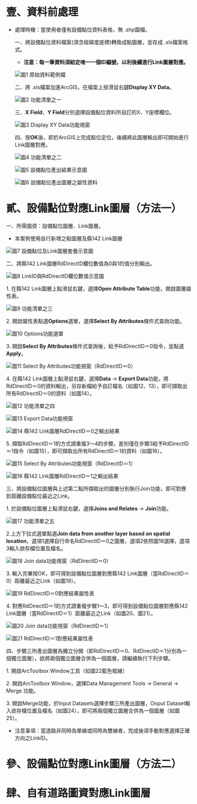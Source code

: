# 壹、資料前處理

* 處理時機：當使用者僅有設備點位資料表格，無 .shp圖檔。

  一、將設備點位資料檔案(須含經緯度座標)轉換成點圖層，並存成 .xls檔案格式。
  
   * **注意：每一筆資料須給定唯一一個ID編號，以利後續進行Link圖層對應。**
     
     
  ![圖1 原始資料範例檔](0/0-1.png)
     
  
  二、將 .xls檔案加進ArcGIS，在檔案上按滑鼠右鍵**Display XY Data**。
  
  
  ![圖2 功能清單之一](0/0-2.png)
     
     
  三、**X Field**、**Y Field**分別選擇設備點位資料所自訂的X、Y座標欄位。
  
  
  ![圖3 Display XY Data功能視窗](0/0-3.png)
     
       
  四、按**OK**後，即於ArcGIS上完成點位定位，後續將此圖層輸出即可開始進行Link圖層對應。
    
    
  ![圖4 功能清單之二](0/0-4.png)
     
          
  ![圖5 設備點位產出結果示意圖](0/0-5.png)
     
   
  ![圖6 設備點位產出圖層之屬性資料](0/0-6.png)
  

# 貳、設備點位對應Link圖層（方法一）

  一、所需圖資：設備點位圖層、Link圖層。

   * 本案例使用自行新增之點圖層及縣142 Link圖層
   
   
   ![圖7 設備點位及Link圖層套疊示意圖](1/1-1.png)
 
 
  二、將縣142 Link圖層RdDirectID欄位數值為0與1的值分別輸出。
  
  
   ![圖8 LinkID與RdDirectID欄位數值示意圖](1/1-2.png)
  
  
   1\. 在縣142 Link圖層上點滑鼠右鍵，選擇**Open Attribute Table**功能，開啟圖層屬性表。
   
   
   ![圖9 功能清單之三](1/1-3.png)
   
   
   2\. 開啟屬性表點選**Options**選單，選擇**Select By Attributes**條件式查詢功能。
   
   
   ![圖10 Options功能選單](1/1-4.png)
   
   
   3\. 開啟**Select By Attributes**條件式查詢後，給予RdDirectID＝0指令，並點選**Apply**。
   
   
   ![圖11 Select By Attributes功能視窗（RdDirectID＝0）](1/1-5.png)
      
      
   4\. 在縣142 Link圖層上點滑鼠右鍵，選擇**Data** → **Export Data**功能，將RdDirectID＝0的資料輸出，另存新檔給予自訂檔名（如圖12、13），即可擷取出所有RdDirectID＝0的資料（如圖14）。
   
   
   ![圖12 功能清單之四](1/1-6.png)
   
   
   ![圖13 Export Data功能視窗](1/1-7.png)
   
   
   ![圖14 縣142 Link圖層RdDirectID＝0之輸出結果](1/1-8.png)
   
   
   5\. 擷取RdDirectID＝1的方式請重複3～4的步驟，差別僅在步驟3給予RdDirectID＝1指令（如圖15），即可擷取出所有RdDirectID＝1的資料（如圖16）。
   
   
   ![圖15 Select By Attributes功能視窗（RdDirectID＝1）](1/1-9.png)
   
   
   ![圖16 縣142 Link圖層RdDirectID＝1之輸出結果](1/1-10.png)
   
   
  三、將設備點位圖層與上述第二點所擷取出的圖層分別執行Join功能，即可對應到距離設備點位最近之Link。
  
   1\. 於設備點位圖層上點滑鼠右鍵，選擇**Joins and Relates** → **Join**功能。
   
   
   ![圖17 功能清單之五](1/1-11.png)
   
   
   2\.上方下拉式選單點選**Join data from another layer based on spatial location**，選項1選擇自行命名RdDirectID＝0之圖層，選項2依照圖18選擇，選項3輸入欲存檔位置及檔名。
   
   
   ![圖18 Join data功能視窗（RdDirectID＝0）](1/1-12.png)
   
   
   3\. 輸入完畢按OK，即可得到設備點位圖層對應縣142 Link圖層（當RdDirectID＝0）距離最近之Link（如圖19）。
   
   
   ![圖19 RdDirectID＝0對應結果屬性表](1/1-13.png) 
   
   
   4\. 對應RdDirectID＝1的方式請重複步驟1～3，即可得到設備點位圖層對應縣142 Link圖層（當RdDirectID＝1）距離最近之Link（如圖20、圖21）。
   
   
   ![圖20 Join data功能視窗（RdDirectID＝1）](1/1-14.png) 
   
  
   ![圖21 RdDirectID＝1對應結果屬性表](1/1-15.png) 
   
   
 四、步驟三所產出圖層為獨立分開（即RdDirectID＝0、RdDirectID＝1分別為一個獨立圖層），欲將兩個獨立圖層合併為一個圖層，請繼續執行下列步驟。 
 
  1\. 開啟ArcToolbox Window工具（如圖22藍色框線）
  
  
  2\. 開啟ArcToolbox Window，選擇Data Management Tools → General → Merge 功能。
  
  
  3\. 開啟Merge功能，於Input Datasets選擇步驟三所產出圖層，Onput Dataset輸入欲存檔位置及檔名（如圖24），即可將兩個獨立圖層合併為一個圖層（如圖25）。
  
   * 注意事項：當道路非同時為單線或同時為雙線者，完成後須手動對應選擇正確方向之LinkID。
   
  

# 參、設備點位對應Link圖層（方法二）

# 肆、自有道路圖資對應Link圖層
